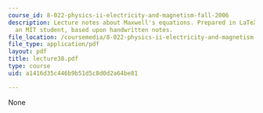 ```yaml
---
course_id: 8-022-physics-ii-electricity-and-magnetism-fall-2006
description: Lecture notes about Maxwell's equations. Prepared in LaTeX by James Silva,
  an MIT student, based upon handwritten notes.
file_location: /coursemedia/8-022-physics-ii-electricity-and-magnetism-fall-2006/a1416d35c446b9b51d5c8d0d2a64be81_lecture38.pdf
file_type: application/pdf
layout: pdf
title: lecture38.pdf
type: course
uid: a1416d35c446b9b51d5c8d0d2a64be81

---
```

None